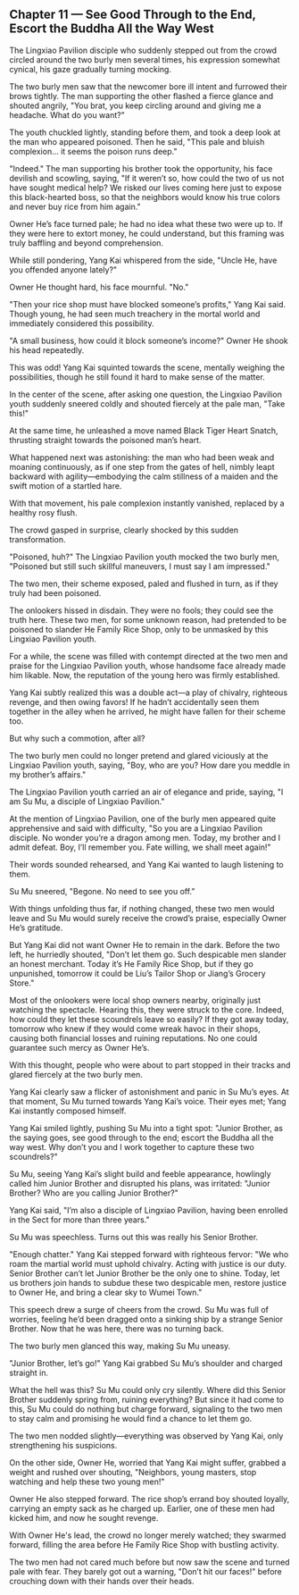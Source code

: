 ## Chapter 11 — See Good Through to the End, Escort the Buddha All the Way West

The Lingxiao Pavilion disciple who suddenly stepped out from the crowd circled around the two burly men several times, his expression somewhat cynical, his gaze gradually turning mocking.

The two burly men saw that the newcomer bore ill intent and furrowed their brows tightly. The man supporting the other flashed a fierce glance and shouted angrily, "You brat, you keep circling around and giving me a headache. What do you want?"

The youth chuckled lightly, standing before them, and took a deep look at the man who appeared poisoned. Then he said, "This pale and bluish complexion… it seems the poison runs deep."

"Indeed." The man supporting his brother took the opportunity, his face devilish and scowling, saying, "If it weren’t so, how could the two of us not have sought medical help? We risked our lives coming here just to expose this black-hearted boss, so that the neighbors would know his true colors and never buy rice from him again."

Owner He’s face turned pale; he had no idea what these two were up to. If they were here to extort money, he could understand, but this framing was truly baffling and beyond comprehension.

While still pondering, Yang Kai whispered from the side, "Uncle He, have you offended anyone lately?"

Owner He thought hard, his face mournful. "No."

"Then your rice shop must have blocked someone’s profits," Yang Kai said. Though young, he had seen much treachery in the mortal world and immediately considered this possibility.

"A small business, how could it block someone’s income?" Owner He shook his head repeatedly.

This was odd! Yang Kai squinted towards the scene, mentally weighing the possibilities, though he still found it hard to make sense of the matter.

In the center of the scene, after asking one question, the Lingxiao Pavilion youth suddenly sneered coldly and shouted fiercely at the pale man, "Take this!"

At the same time, he unleashed a move named Black Tiger Heart Snatch, thrusting straight towards the poisoned man’s heart.

What happened next was astonishing: the man who had been weak and moaning continuously, as if one step from the gates of hell, nimbly leapt backward with agility—embodying the calm stillness of a maiden and the swift motion of a startled hare.

With that movement, his pale complexion instantly vanished, replaced by a healthy rosy flush.

The crowd gasped in surprise, clearly shocked by this sudden transformation.

"Poisoned, huh?" The Lingxiao Pavilion youth mocked the two burly men, "Poisoned but still such skillful maneuvers, I must say I am impressed."

The two men, their scheme exposed, paled and flushed in turn, as if they truly had been poisoned.

The onlookers hissed in disdain. They were no fools; they could see the truth here. These two men, for some unknown reason, had pretended to be poisoned to slander He Family Rice Shop, only to be unmasked by this Lingxiao Pavilion youth.

For a while, the scene was filled with contempt directed at the two men and praise for the Lingxiao Pavilion youth, whose handsome face already made him likable. Now, the reputation of the young hero was firmly established.

Yang Kai subtly realized this was a double act—a play of chivalry, righteous revenge, and then owing favors! If he hadn’t accidentally seen them together in the alley when he arrived, he might have fallen for their scheme too.

But why such a commotion, after all?

The two burly men could no longer pretend and glared viciously at the Lingxiao Pavilion youth, saying, "Boy, who are you? How dare you meddle in my brother’s affairs."

The Lingxiao Pavilion youth carried an air of elegance and pride, saying, "I am Su Mu, a disciple of Lingxiao Pavilion."

At the mention of Lingxiao Pavilion, one of the burly men appeared quite apprehensive and said with difficulty, "So you are a Lingxiao Pavilion disciple. No wonder you’re a dragon among men. Today, my brother and I admit defeat. Boy, I’ll remember you. Fate willing, we shall meet again!”

Their words sounded rehearsed, and Yang Kai wanted to laugh listening to them.

Su Mu sneered, "Begone. No need to see you off.”

With things unfolding thus far, if nothing changed, these two men would leave and Su Mu would surely receive the crowd’s praise, especially Owner He’s gratitude.

But Yang Kai did not want Owner He to remain in the dark. Before the two left, he hurriedly shouted, "Don’t let them go. Such despicable men slander an honest merchant. Today it’s He Family Rice Shop, but if they go unpunished, tomorrow it could be Liu’s Tailor Shop or Jiang’s Grocery Store."

Most of the onlookers were local shop owners nearby, originally just watching the spectacle. Hearing this, they were struck to the core. Indeed, how could they let these scoundrels leave so easily? If they got away today, tomorrow who knew if they would come wreak havoc in their shops, causing both financial losses and ruining reputations. No one could guarantee such mercy as Owner He’s.

With this thought, people who were about to part stopped in their tracks and glared fiercely at the two burly men.

Yang Kai clearly saw a flicker of astonishment and panic in Su Mu’s eyes. At that moment, Su Mu turned towards Yang Kai’s voice. Their eyes met; Yang Kai instantly composed himself.

Yang Kai smiled lightly, pushing Su Mu into a tight spot: "Junior Brother, as the saying goes, see good through to the end; escort the Buddha all the way west. Why don’t you and I work together to capture these two scoundrels?"

Su Mu, seeing Yang Kai’s slight build and feeble appearance, howlingly called him Junior Brother and disrupted his plans, was irritated: "Junior Brother? Who are you calling Junior Brother?"

Yang Kai said, "I’m also a disciple of Lingxiao Pavilion, having been enrolled in the Sect for more than three years."

Su Mu was speechless. Turns out this was really his Senior Brother.

"Enough chatter." Yang Kai stepped forward with righteous fervor: "We who roam the martial world must uphold chivalry. Acting with justice is our duty. Senior Brother can’t let Junior Brother be the only one to shine. Today, let us brothers join hands to subdue these two despicable men, restore justice to Owner He, and bring a clear sky to Wumei Town."

This speech drew a surge of cheers from the crowd. Su Mu was full of worries, feeling he’d been dragged onto a sinking ship by a strange Senior Brother. Now that he was here, there was no turning back.

The two burly men glanced this way, making Su Mu uneasy.

"Junior Brother, let’s go!" Yang Kai grabbed Su Mu’s shoulder and charged straight in.

What the hell was this? Su Mu could only cry silently. Where did this Senior Brother suddenly spring from, ruining everything? But since it had come to this, Su Mu could do nothing but charge forward, signaling to the two men to stay calm and promising he would find a chance to let them go.

The two men nodded slightly—everything was observed by Yang Kai, only strengthening his suspicions.

On the other side, Owner He, worried that Yang Kai might suffer, grabbed a weight and rushed over shouting, "Neighbors, young masters, stop watching and help these two young men!"

Owner He also stepped forward. The rice shop’s errand boy shouted loyally, carrying an empty sack as he charged up. Earlier, one of these men had kicked him, and now he sought revenge.

With Owner He's lead, the crowd no longer merely watched; they swarmed forward, filling the area before He Family Rice Shop with bustling activity.

The two men had not cared much before but now saw the scene and turned pale with fear. They barely got out a warning, "Don’t hit our faces!" before crouching down with their hands over their heads.